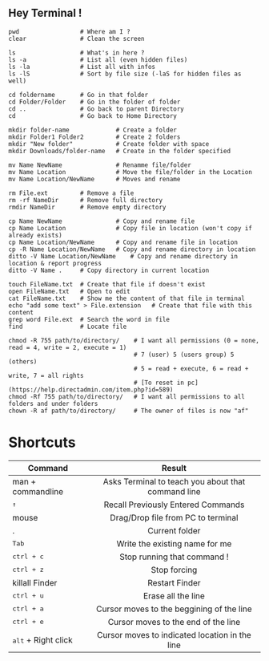 ## Hey Terminal !

```shell
pwd                 # Where am I ?
clear               # Clean the screen

ls                  # What's in here ?
ls -a               # List all (even hidden files)
ls -la              # List all with infos
ls -lS              # Sort by file size (-laS for hidden files as well)

cd foldername       # Go in that folder
cd Folder/Folder    # Go in the folder of folder
cd ..               # Go back to parent Directory
cd                  # Go back to Home Directory

mkdir folder-name             # Create a folder
mkdir Folder1 Folder2         # Create 2 folders
mkdir "New folder"            # Create folder with space
mkdir Downloads/folder-name   # Create in the folder specified

mv Name NewName               # Renamme file/folder
mv Name Location              # Move the file/folder in the Location
mv Name Location/NewName      # Moves and rename

rm File.ext         # Remove a file
rm -rf NameDir      # Remove full directory
rmdir NameDir       # Remove empty directory

cp Name NewName               # Copy and rename file
cp Name Location              # Copy file in location (won't copy if already exists)
cp Name Location/NewName      # Copy and rename file in location
cp -R Name Location/NewName   # Copy and rename directory in location
ditto -V Name Location/NewName    # Copy and rename directory in location & report progress
ditto -V Name .     # Copy directory in current location

touch FileName.txt  # Create that file if doesn't exist
open FileName.txt   # Open to edit
cat FileName.txt    # Show me the content of that file in terminal
echo "add some text" > File.extension   # Create that file with this content
grep word File.ext  # Search the word in file
find                # Locate file

chmod -R 755 path/to/directory/    # I want all permissions (0 = none, read = 4, write = 2, execute = 1)
                                   # 7 (user) 5 (users group) 5 (others)
                                   # 5 = read + execute, 6 = read + write, 7 = all rights
                                   # [To reset in pc](https://help.directadmin.com/item.php?id=589)
chmod -Rf 755 path/to/directory/   # I want all permissions to all folders and under folders
chown -R af path/to/directory/     # The owner of files is now "af"
```

# Shortcuts
| Command                      | Result                                                  |
| ---------------------------- |:-------------------------------------------------------:|
| man + commandline            | Asks Terminal to teach you about that command line      |
| <kbd>&uarr;</kbd>            | Recall Previously Entered Commands                      |
| mouse                        | Drag/Drop file from PC to terminal                      |
| .                            | Current folder                                          |
| <kbd>Tab</kbd>               | Write the existing name for me                          |
| <kbd>ctrl + c</kbd>          | Stop running that command !                             |
| <kbd>ctrl + z</kbd>          | Stop forcing                                            |
| killall Finder               | Restart Finder                                          |
| <kbd>ctrl + u</kbd>          | Erase all the line                                      |
| <kbd>ctrl + a</kbd>          | Cursor moves to the beggining of the line               |
| <kbd>ctrl + e</kbd>          | Cursor moves to the end of the line                     |
| <kbd>alt</kbd> + Right click | Cursor moves to indicated location in the line |

